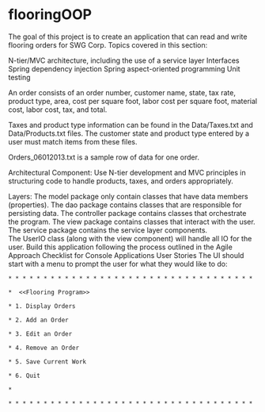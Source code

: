 # flooringOOP

The goal of this project is to create an application that can read and write flooring orders for SWG Corp. 
Topics covered in this section:

N-tier/MVC architecture, including the use of a service layer
Interfaces
Spring dependency injection
Spring aspect-oriented programming
Unit testing

An order consists of an order number, customer name, state, tax rate, product type, area, cost per square foot, labor cost per square foot, material cost, labor cost, tax, and total.

Taxes and product type information can be found in the Data/Taxes.txt and Data/Products.txt files. The customer state and product type entered by a user must match items from these files.

Orders_06012013.txt is a sample row of data for one order.

Architectural Component: Use N-tier development and MVC principles in structuring code to handle products, taxes, and orders appropriately. 

Layers:
The model package only contain classes that have data members (properties).
The dao package contains classes that are responsible for persisting data.
The controller package contains classes that orchestrate the program.
The view package contains classes that interact with the user.
The service package contains the service layer components.  
The UserIO class (along with the view component) will handle all IO for the user.
Build this application following the process outlined in the Agile Approach Checklist for Console Applications
User Stories
The UI should start with a menu to prompt the user for what they would like to do:

    * * * * * * * * * * * * * * * * * * * * * * * * * * * * * * * * * * *

    *  <<Flooring Program>>

    * 1. Display Orders

    * 2. Add an Order

    * 3. Edit an Order

    * 4. Remove an Order

    * 5. Save Current Work

    * 6. Quit

    *

    * * * * * * * * * * * * * * * * * * * * * * * * * * * * * * * * * * *
